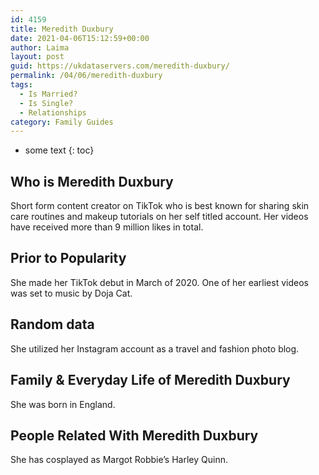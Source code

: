 ```yaml
---
id: 4159
title: Meredith Duxbury
date: 2021-04-06T15:12:59+00:00
author: Laima
layout: post
guid: https://ukdataservers.com/meredith-duxbury/
permalink: /04/06/meredith-duxbury
tags:
  - Is Married?
  - Is Single?
  - Relationships
category: Family Guides
---
```


* some text
{: toc}


## Who is Meredith Duxbury
                  
                  
                  
Short form content creator on TikTok who is best known for sharing skin care routines and makeup tutorials on her self titled account. Her videos have received more than 9 million likes in total.
                  
              
            
              
            
                
                
                
## Prior to Popularity
                  
                  
                  
She made her TikTok debut in March of 2020. One of her earliest videos was set to music by Doja Cat.
                  
              
            
              
            
                
                
                
## Random data
                  
                  
                  
She utilized her Instagram account as a travel and fashion photo blog. 
                  
              
            
              
            
                
                
                
## Family & Everyday Life of Meredith Duxbury
                  
                  
                  
She was born in England.
                  
              
            
              
            
                
                
                
## People Related With Meredith Duxbury
                  
                  
                  
She has cosplayed as Margot Robbie&#8217;s Harley Quinn. 
                  
              
            
              
            
                
              
            
              
              
            
            
              
            
          
          
          